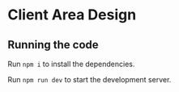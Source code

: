 
  # Client Area Design 

  ## Running the code

  Run `npm i` to install the dependencies.

  Run `npm run dev` to start the development server.
  